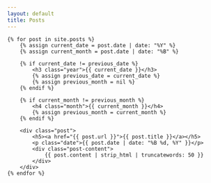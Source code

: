 ```yaml
---
layout: default
title: Posts
---
```


<div class="posts">

    {% for post in site.posts %}
        {% assign current_date = post.date | date: "%Y" %}
        {% assign current_month = post.date | date: "%B" %}

        {% if current_date != previous_date %}
            <h3 class="year">{{ current_date }}</h3>
            {% assign previous_date = current_date %}
            {% assign previous_month = nil %}
        {% endif %}

        {% if current_month != previous_month %}
            <h4 class="month">{{ current_month }}</h4>
            {% assign previous_month = current_month %}
        {% endif %}

        <div class="post">
            <h5><a href="{{ post.url }}">{{ post.title }}</a></h5>
            <p class="date">{{ post.date | date: "%B %d, %Y" }}</p>
            <div class="post-content">
                {{ post.content | strip_html | truncatewords: 50 }}
            </div>
        </div>
    {% endfor %}

</div>
